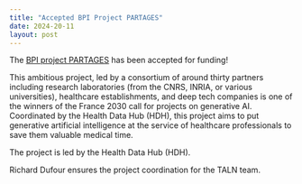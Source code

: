 ```yaml
---
title: "Accepted BPI Project PARTAGES"
date: 2024-20-11
layout: post
---
```


The [BPI project PARTAGES](https://www.health-data-hub.fr/sites/default/files/2024-11/202411%20CP%20annonce%20projet%20PARTAGES_Health-Data-Hub.pdf) has been accepted for funding!

This ambitious project, led by a consortium of around thirty partners including research laboratories (from the CNRS, INRIA, or various universities), healthcare establishments, and deep tech companies is one of the winners of the France 2030 call for projects on generative AI. Coordinated by the Health Data Hub (HDH), this project aims to put generative artificial intelligence at the service of healthcare professionals to save them valuable medical time.

The project is led by the Health Data Hub (HDH).

Richard Dufour ensures the project coordination for the TALN team.

